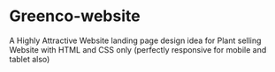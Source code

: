 # Greenco-website
A Highly Attractive Website landing page design idea for Plant selling Website with HTML and CSS only (perfectly responsive for mobile and tablet also)
